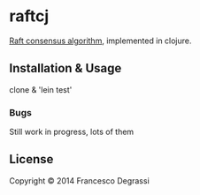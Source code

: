 # raftcj

[Raft consensus algorithm](https://ramcloud.stanford.edu/wiki/download/attachments/11370504/raft.pdf), implemented in clojure.

## Installation & Usage

clone & 'lein test'

### Bugs

Still work in progress, lots of them

## License

Copyright © 2014 Francesco Degrassi
